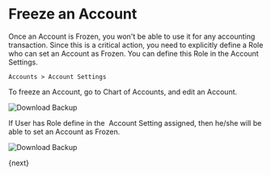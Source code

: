 <!-- add-breadcrumbs -->
# Freeze an Account

Once an Account is Frozen, you won't be able to use it for any accounting transaction. Since this is a critical action, you need to explicitly define a Role who can set an Account as Frozen. You can define this Role in the Account Settings.

`Accounts > Account Settings`

To freeze an Account, go to Chart of Accounts, and edit an Account.

<img class="screenshot" alt="Download Backup" src="{{docs_base_url}}/v13/assets/img/articles/freeze-account-1.png">

If User has Role define in the  Account Setting assigned, then he/she will be able to set an Account as Frozen.

<img class="screenshot" alt="Download Backup" src="{{docs_base_url}}/v13/assets/img/articles/freeze-account-2.png">

{next}

